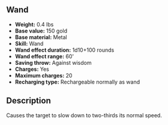 ## Wand
- **Weight:** 0.4 lbs
- **Base value:** 150 gold
- **Base material:** Metal
- **Skill:** Wand
- **Wand effect duration:** 1d10+100 rounds
- **Wand effect range:** 60'
- **Saving throw:** Against wisdom
- **Charges:** Yes
- **Maximum charges:** 20
- **Recharging type:** Rechargeable normally as wand

## Description

Causes the target to slow down to two-thirds its normal speed.
